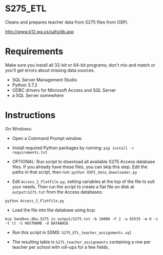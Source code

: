 
S275_ETL
========

Cleans and prepares teacher data from S275 files from OSPI.

http://www.k12.wa.us/safs/db.asp

# Requirements

Make sure you install all 32-bit or 64-bit programs; don't mix and match or you'll get errors about missing data sources.

- SQL Server Management Studio
- Python 3.7.2
- ODBC drivers for Microsoft Access and SQL Server
- a SQL Server somewhere

# Instructions

On Windows:

- Open a Command Prompt window.

- Install required Python packages by running: `pip install -r requirements.txt`

- OPTIONAL: Run script to download all available S275 Access database
  files. If you already have these files, you can skip this step. Edit
  the paths in that script, then run: `python OSPI_data_downloader.py`

- Edit `Access_2_FlatFile.py`, setting variables at the top of the
  file to suit your needs. Then run the script to create a flat file
  on disk at `output\S275.txt` from the Access databases:

```
python Access_2_FlatFile.py
```

- Load the file into the database using bcp: 

```
bcp Sandbox.dbo.S275 in output/S275.txt -b 10000 -F 2 -a 65535 -m 0 -c -t \t -S HOSTNAME -d DATABASE
```

- Run this script in SSMS: `S275_ETL_teacher_assignments.sql`

- The resulting table is `S275_teacher_assignments` containing a row
  per teacher per school with roll-ups for a few fields.

